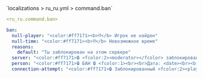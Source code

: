 <!--@include: @/parts/module/command/ban.md#title-->
<!--@include: @/parts/words.md#path--> `localizations > ru_ru.yml > command.ban`

<!--@include: @/parts/module/command/ban.md#explanation-->

<!--@include: @/parts/words.md#edit-->
```yaml
<ru_ru.command.ban>
```

<!--@include: @/parts/words.md#default-->
```yaml
ban:
  null-player: "<color:#ff7171><b>⁉</b> Игрок не найден"
  null-time: "<color:#ff7171><b>⁉</b> Невозможное время"
  reasons:
    default: "Ты заблокирован на этом сервере"
  server: "<color:#ff7171>🔒 <fcolor:2><moderator></fcolor> заблокировал игрока <fcolor:2><player></fcolor> <fcolor:1><hover:show_text:\"<fcolor:1>Айди: <id><br>Дата: <date><br>Время: <time><br>Осталось: <time_left><br>Модератор: <moderator><br>Причина: <reason>\">[ПОДРОБНЕЕ]</hover>"
  person: "<color:#ff7171>🔒 БАН 🔒 <fcolor:1><br><br>Дата: <date><br><br>Время: <time><br><br>Осталось: <time_left><br><br>Модератор: <moderator><br><br>Причина: <reason>"
  connection-attempt: "<color:#ff7171>🔒 Заблокированный <fcolor:2><player></fcolor> попытался подключиться <fcolor:1><hover:show_text:\"<fcolor:1>Айди: <id><br>Дата: <date><br>Время: <time><br>Осталось: <time_left><br>Модератор: <moderator><br>Причина: <reason>\">[ПОДРОБНЕЕ]</hover>"
```

<!--@include: @/parts/module/command/ban.md#parameters-->
<!--@include: @/parts/module/command/ban.md#localization-->

